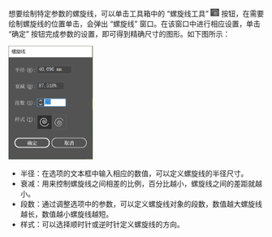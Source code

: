 想要绘制特定参数的螺旋线，可以单击工具箱中的 “螺旋线工具” <img src="./images/01.png" style="zoom:50%;" /> 按钮，在需要绘制螺旋线的位置单击，会弹出 “螺旋线” 窗口。在该窗口中进行相应设置，单击 “确定” 按钮完成参数的设置，即可得到精确尺寸的图形。如下图所示：

<img src="./images/09.png" alt="37" style="zoom:50%;" />

+ 半径：在选项的文本框中输入相应的数值，可以定义螺旋线的半径尺寸。
+ 衰减：用来控制螺旋线之间相差的比例，百分比越小，螺旋线之间的差距就越小。
+ 段数：通过调整选项中的参数，可以定义螺旋线对象的段数，数值越大螺旋线越长，数值越小螺旋线越短。
+ 样式：可以选择顺时针或逆时针定义螺旋线的方向。